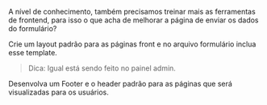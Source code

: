 A nível de conhecimento, também precisamos treinar mais as ferramentas de frontend, para isso o que acha de melhorar a página de enviar os dados do formulário?

Crie um layout padrão para as páginas front e no arquivo formulário inclua esse template.

> Dica: Igual está sendo feito no painel admin.

Desenvolva um Footer e o header padrão para as páginas que será visualizadas para os usuários.
